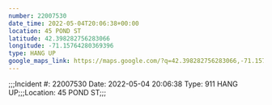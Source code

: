 ```yaml
---
number: 22007530
date_time: 2022-05-04T20:06:38+00:00
location: 45 POND ST
latitude: 42.398282756283066
longitude: -71.15764280369396
type: HANG UP
google_maps_link: https://maps.google.com/?q=42.398282756283066,-71.15764280369396
---
```


;;;Incident #: 22007530  Date: 2022-05-04 20:06:38   Type: 911 HANG UP;;;Location: 45 POND ST;;;
